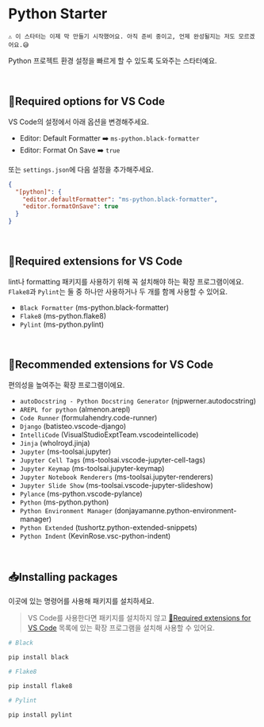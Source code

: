 # Python Starter

```text
⚠️ 이 스타터는 이제 막 만들기 시작했어요. 아직 준비 중이고, 언제 완성될지는 저도 모르겠어요.😅
```

Python 프로젝트 환경 설정을 빠르게 할 수 있도록 도와주는 스타터예요.

<br>

## 📌Required options for VS Code

VS Code의 설정에서 아래 옵션을 변경해주세요.

- Editor: Default Formatter ➡️ `ms-python.black-formatter`
- Editor: Format On Save ➡️ `true`

또는 `settings.json`에 다음 설정을 추가해주세요.

```json
{
  "[python]": {
    "editor.defaultFormatter": "ms-python.black-formatter",
    "editor.formatOnSave": true
  }
}
```

<br>

## 🧩Required extensions for VS Code

lint나 formatting 패키지를 사용하기 위해 꼭 설치해야 하는 확장 프로그램이에요. `Flake8`과 `Pylint`는 둘 중 하나만 사용하거나 두 개를 함께 사용할 수 있어요.

- `Black Formatter` (ms-python.black-formatter)
- `Flake8` (ms-python.flake8)
- `Pylint` (ms-python.pylint)

<br>

## 🚀Recommended extensions for VS Code

편의성을 높여주는 확장 프로그램이에요.

- `autoDocstring - Python Docstring Generator` (njpwerner.autodocstring)
- `AREPL for python` (almenon.arepl)
- `Code Runner` (formulahendry.code-runner)
- `Django` (batisteo.vscode-django)
- `IntelliCode` (VisualStudioExptTeam.vscodeintellicode)
- `Jinja` (wholroyd.jinja)
- `Jupyter` (ms-toolsai.jupyter)
- `Jupyter Cell Tags` (ms-toolsai.vscode-jupyter-cell-tags)
- `Jupyter Keymap` (ms-toolsai.jupyter-keymap)
- `Jupyter Notebook Renderers` (ms-toolsai.jupyter-renderers)
- `Jupyter Slide Show` (ms-toolsai.vscode-jupyter-slideshow)
- `Pylance` (ms-python.vscode-pylance)
- `Python` (ms-python.python)
- `Python Environment Manager` (donjayamanne.python-environment-manager)
- `Python Extended` (tushortz.python-extended-snippets)
- `Python Indent` (KevinRose.vsc-python-indent)

<br>

## 📥Installing packages

이곳에 있는 명령어를 사용해 패키지를 설치하세요.

> VS Code를 사용한다면 패키지를 설치하지 않고 [🧩Required extensions for VS Code](#required-extensions-for-vs-code) 목록에 있는 확장 프로그램을 설치해 사용할 수 있어요.

```bash
# Black

pip install black

# Flake8

pip install flake8

# Pylint

pip install pylint
```
